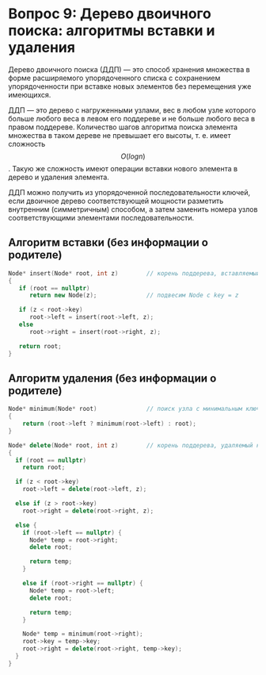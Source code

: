 # Вопрос 9: Дерево двоичного поиска: алгоритмы вставки и удаления

Дерево двоичного поиска (ДДП) — это способ хранения множества в форме расширяемого упорядоченного списка с сохранением упорядоченности при вставке новых элементов без перемещения уже имеющихся.

ДДП — это дерево с нагруженными узлами, вес в любом узле которого больше любого веса в левом его поддереве и не больше любого веса в правом поддереве. Количество шагов алгоритма поиска элемента множества в таком дереве не превышает его высоты, т. е. имеет сложность $$O(log n)$$. Такую же сложность имеют операции вставки нового элемента в дерево и удаления элемента.

ДДП можно получить из упорядоченной последовательности ключей, если двоичное дерево соответствующей мощности разметить внутренним (симметричным) способом, а затем заменить номера узлов соответствующими элементами последовательности.

## Алгоритм вставки (без информации о родителе)

```cpp
Node* insert(Node* root, int z)        // корень поддерева, вставляемый ключ
{
   if (root == nullptr)
      return new Node(z);              // подвесим Node с key = z

   if (z < root->key)
      root->left = insert(root->left, z);
   else
      root->right = insert(root->right, z);

   return root;
}
```

## Алгоритм удаления (без информации о родителе)

```cpp
Node* minimum(Node* root)              // поиск узла с минимальным ключом в поддереве с корнем root
{
    return (root->left ? minimum(root->left) : root);
}

Node* delete(Node* root, int z)        // корень поддерева, удаляемый ключ
{
  if (root == nullptr)
    return root;

  if (z < root->key)
    root->left = delete(root->left, z);

  else if (z > root->key)
    root->right = delete(root->right, z);

  else {
    if (root->left == nullptr) {
      Node* temp = root->right;
      delete root;

      return temp;
    }

    else if (root->right == nullptr) {
      Node* temp = root->left;
      delete root;

      return temp;
    }

    Node* temp = minimum(root->right);
    root->key = temp->key;
    root->right = delete(root->right, temp->key);
  }
}
```

